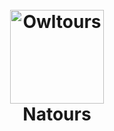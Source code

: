<h1 align="center">
  <br>
  <a href="https://owltours.herokuapp.com/"><img src="https://github.com/theowlf/owltours/blob/master/public/img/logo-green-round.png" alt="Owltours" width="150"></a>
  <br>
  Natours
  <br>
</h1>

